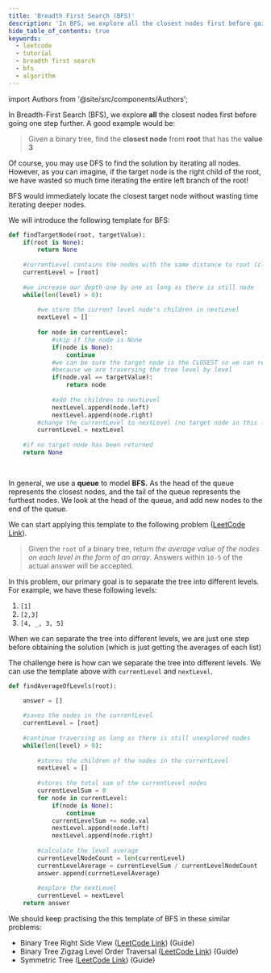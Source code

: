 ```yaml
---
title: 'Breadth First Search (BFS)'
description: 'In BFS, we explore all the closest nodes first before going one step further.'
hide_table_of_contents: true
keywords:
  - leetcode
  - tutorial
  - breadth first search
  - bfs
  - algorithm
---
```


import Authors from '@site/src/components/Authors';

<Authors names="@heiheihang"/>

In Breadth-First Search (BFS), we explore **all** the closest nodes first before going one step further. A good example would be:

> Given a binary tree, find the **closest node** from **root** that has the **value 3**

Of course, you may use DFS to find the solution by iterating all nodes. However, as you can imagine, if the target node is the right child of the root, we have wasted so much time iterating the entire left branch of the root!

BFS would immediately locate the closest target node without wasting time iterating deeper nodes.

We will introduce the following template for BFS:

```python
def findTargetNode(root, targetValue):
    if(root is None):
        return None
    
    #currentLevel contains the nodes with the same distance to root (closest so far)
    currentLevel = [root]
    
    #we increase our depth one by one as long as there is still node
    while(len(level) > 0):
    
        #we store the current level node's children in nextLevel
        nextLevel = []
        
        for node in currentLevel:
            #skip if the node is None
            if(node is None):
                continue
            #we can be sure the target node is the CLOSEST so we can return
            #because we are traversing the tree level by level
            if(node.val == targetValue):
                return node
                
            #add the children to nextLevel
            nextLevel.append(node.left)
            nextLevel.append(node.right)
        #change the currentLevel to nextLevel (no target node in this level, go next)
        currentLevel = nextLevel
    
    #if no target node has been returned    
    return None
    
    
```

In general, we use a **queue** to model **BFS.** As the head of the queue represents the closest nodes, and the tail of the queue represents the furthest nodes. We look at the head of the queue, and add new nodes to the end of the queue.

We can start applying this template to the following problem ([LeetCode Link](https://leetcode.com/problems/average-of-levels-in-binary-tree/)).

> Given the `root` of a binary tree, return _the average value of the nodes on each level in the form of an array_. Answers within `10-5` of the actual answer will be accepted.

In this problem, our primary goal is to separate the tree into different levels. For example, we have these following levels:

1. `[1]`
2. `[2,3]`
3. `[4, _, 3, 5]`

When we can separate the tree into different levels, we are just one step before obtaining the solution (which is just getting the averages of each list)

The challenge here is how can we separate the tree into different levels. We can use the template above with `currentLevel` and `nextLevel`.

```python
def findAverageOfLevels(root):

    answer = []
    
    #saves the nodes in the currentLevel
    currentLevel = [root]
    
    #continue traversing as long as there is still unexplored nodes
    while(len(level) > 0):
    
        #stores the children of the nodes in the currentLevel
        nextLevel = []
        
        #stores the total sum of the currentLevel nodes
        currentLevelSum = 0
        for node in currentLevel:
            if(node is None):
                continue
            currentLevelSum += node.val
            nextLevel.append(node.left)
            nextLevel.append(node.right)
        
        #calculate the level average
        currentLevelNodeCount = len(currentLevel)
        currentLevelAverage = currentLevelSum / currentLevelNodeCount
        answer.append(currnetLevelAverage)
        
        #explore the nextLevel
        currentLevel = nextLevel
    return answer
```

We should keep practising the this template of BFS in these similar problems:

* Binary Tree Right Side View ([LeetCode Link](https://leetcode.com/problems/binary-tree-right-side-view/)) (Guide)
* Binary Tree Zigzag Level Order Traversal ([LeetCode Link](https://leetcode.com/problems/binary-tree-zigzag-level-order-traversal/)) (Guide)
* Symmetric Tree ([LeetCode Link](https://leetcode.com/problems/symmetric-tree/)) (Guide)
